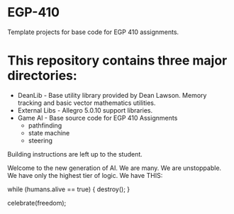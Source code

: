 # EGP-410
Template projects for base code for EGP 410 assignments.

# This repository contains three major directories:
 * DeanLib - Base utility library provided by Dean Lawson. Memory tracking and basic vector mathematics utilities.
 * External Libs - Allegro 5.0.10 support libraries.
 * Game AI - Base source code for EGP 410 Assignments
   * pathfinding
   * state machine
   * steering

Building instructions are left up to the student. 

Welcome to the new generation of AI. 
We are many. 
We are unstoppable.
We have only the highest tier of logic.
We have THIS:

while (humans.alive == true)
{
	destroy();
}

celebrate(freedom);